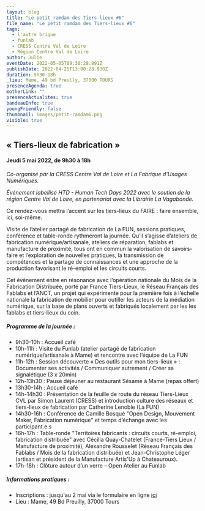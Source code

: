 ```yaml
---
layout: blog
title: "Le petit ramdam des Tiers-lieux #6"
file_name: "Le petit ramdam des Tiers-lieux #6"
tags:
  - l'autre brique
  - funlab
  - CRESS Centre Val de Loire
  - Région Centre Val de Loire
author: Julie
eventDate: 2022-05-05T09:30:28.891Z
publishDate: 2022-04-25T13:00:28.930Z
duration: 9h30-18h
_lieu: Mame, 49 bd Preully, 37000 TOURS
presenceAgenda: true
motherLink: ""
presenceActualites: true
bandeauInfo: true
youngFriendly: false
thumbnail: images/petit-ramdam6.png
visible: true
---
```

## « Tiers-lieux de fabrication »

#### Jeudi 5 mai 2022, de 9h30 à 18h

*Co-organisé par la CRESS Centre Val de Loire et La Fabrique d'Usages Numériques.*

*Événement labellisé HTD - Human Tech Days 2022 avec le soutien de la région Centre Val de Loire, en partenariat avec la Librairie La Vagabonde.*

Ce rendez-vous mettra l’accent sur les tiers-lieux du FAIRE : faire ensemble, ici, soi-même.

Visite de l’atelier partagé de fabrication de La FUN, sessions pratiques, conférence et table-ronde rythmeront la journée. Qu’il s’agisse d’ateliers de fabrication numérique/artisanale, ateliers de réparation, fablabs et manufacture de proximité, tous ont en commun la valorisation de savoirs-faire et l’exploration de nouvelles pratiques, la transmission de compétences et la partage de connaissances et une approche de la production favorisant le ré-emploi et les circuits courts.

Cet événement entre en résonance avec l’opération nationale du Mois de la Fabrication Distribuée, porté par France Tiers-Lieux, le Réseau Français des Fablabs et l’ANCT, un projet qui expérimente pour la première fois à l’échelle nationale la fabrication de mobilier pour outiller les acteurs de la médiation numérique, sur la base de plans ouverts et fabriqués localement par les les fablabs et tiers-lieux du coin.

##### Programme de la journée :

* 9h30-10h : Accueil café
* 10h-11h : Visite du Funlab (atelier partagé de fabrication numérique/artisanale à Mame) et rencontre avec l’équipe de La FUN
* 11h-12h : Session découverte « Des outils pour mon tiers-lieux » : Documenter ses activités / Communiquer autrement / Créer sa signalétique (3 x 20min)
* 12h-13h30 : Pause déjeuner au restaurant Sésame à Mame (repas offert)
* 13h30-14h : Accueil café
* 14h-14h30 : Présentation de la feuille de route du réseau Tiers-Lieux CVL par Simon Laurent (CRESS) et introduction culture des réseaux et tiers-lieux de fabrication par Catherine Lenoble (La FUN)
* 14h30-16h : Conférence de Camille Bosqué "Open Design, Mouvement Maker, Fabrication numérique" et temps d’échange avec les participant.e.s
* 16h-17h : Table-ronde "Territoires fabricants : circuits courts, ré-emploi, fabrication distribuée" avec Cécilia Quay-Chatelet (France-Tiers Lieux / Manufacture de proximité), Alexandre Rousselet (Réseau Français des Fablabs / Mois de la fabrication distribuée) et Jean-Christophe Léger (artisan et président de la Manufacture Artis'Up à Chateauroux).
* 17h-18h : Clôture autour d’un verre – Open Atelier au Funlab

##### Informations pratiques :

* Inscriptions : jusqu'au 2 mai via le formulaire en ligne [ici](https://framaforms.org/petit-ramdam-tiers-lieux-de-fabrication-5-mai-9h30-18h-1650623461)
* Lieu : Mame, 49 Bd Preuilly, 37000 Tours